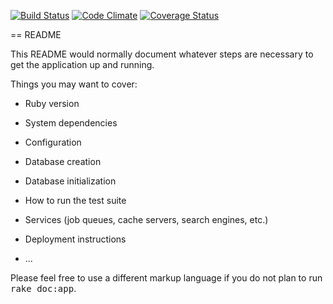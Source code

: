 [![Build Status](https://travis-ci.org/rjrobinson/Hot_Jobs.svg?branch=master)](https://travis-ci.org/rjrobinson/Hot_Jobs) [![Code Climate](https://codeclimate.com/github/rjrobinson/Hot_Jobs.png)](https://codeclimate.com/github/rjrobinson/Hot_Jobs) [![Coverage Status](https://coveralls.io/repos/rjrobinson/Hot_Jobs/badge.png)](https://coveralls.io/r/rjrobinson/Hot_Jobs)

== README

This README would normally document whatever steps are necessary to get the
application up and running.

Things you may want to cover:

* Ruby version

* System dependencies

* Configuration

* Database creation

* Database initialization

* How to run the test suite

* Services (job queues, cache servers, search engines, etc.)

* Deployment instructions

* ...


Please feel free to use a different markup language if you do not plan to run
<tt>rake doc:app</tt>.
